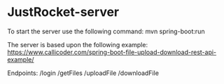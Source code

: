 # JustRocket-server

To start the server use the following command: mvn spring-boot:run

The server is based upon the following example:
https://www.callicoder.com/spring-boot-file-upload-download-rest-api-example/

Endpoints: 
/login
/getFiles
/uploadFile
/downloadFile